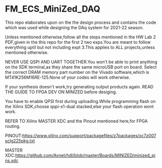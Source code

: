 # FM_ECS_MiniZed_DAQ
This repo elaborates upon on the the design process and contains the code which was used while designing the DAq system for 2021-22 season. 

Unless mentioned otherwise,follow all the steps mentioned in the HW Lab 2 PDF,given in the this repo for the first 2 two exps.You are meant to follow everything uptil but not including expt 3.This applies to ALL projects,unless mentioned otherwise.

NEVER USE QSPI AND UART TOGETHER.You won't be able to print anything on the SDK terminal,as they share the same microUSB port on board.
Select the correct DRAM memory part number on the Vivado software,which is MT41K256M16RE-125.None of your codes will work otherwise.

If your synthesis doesn't work,try generating output products again.
READ THE GUIDE TO FPGA DEV ON MINIZED before desiging.

You have to enable QPSI first during uploading.While programming flash on the Xilinx SDK,choose qspi-x1-dual stacked,else your flash operation wont work.

REFER TO Xilinx MASTER XDC and the Pinout mentioned here,for FPGA routing.

PINOUT:https://www.xilinx.com/support/packagefiles/z7packages/xc7z007sclg225pkg.txt

MASTER XDC:https://github.com/Avnet/hdl/blob/master/Boards/MINIZED/minized_pins.xdc
